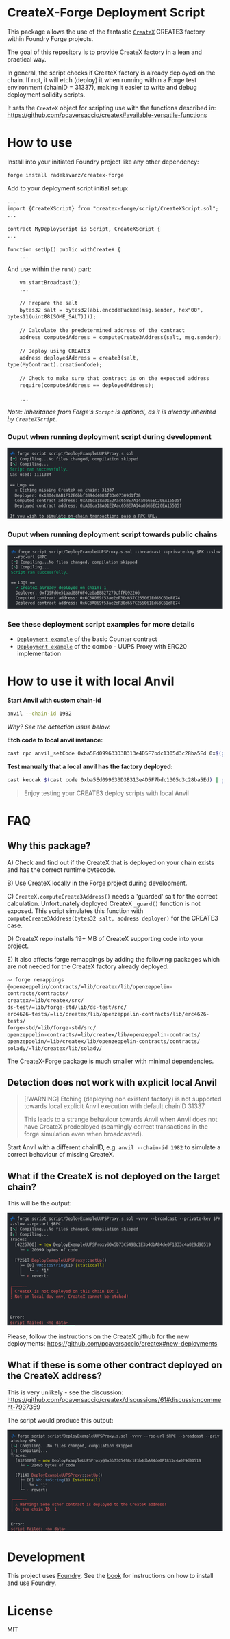 # CreateX-Forge Deployment Script

This package allows the use of the fantastic [`CreateX`](https://github.com/pcaversaccio/createx) CREATE3 factory within Foundry Forge projects.

The goal of this repository is to provide CreateX factory in a lean and practical way.

In general, the script checks if CreateX factory is already deployed on the chain. If not, it will etch (deploy) it when running within a Forge test environment (chainID = 31337), making it easier to write and debug deployment solidity scripts.

It sets the `CreateX` object for scripting use with the functions described in: https://github.com/pcaversaccio/createx#available-versatile-functions

# How to use

Install into your initiated Foundry project like any other dependency:

```bash
forge install radeksvarz/createx-forge
```

Add to your deployment script initial setup:

```solidity
...
import {CreateXScript} from "createx-forge/script/CreateXScript.sol";
...

contract MyDeployScript is Script, CreateXScript {
...

function setUp() public withCreateX {
    ...

```

And use within the `run()` part:

```solidity
    vm.startBroadcast();
    ...

    // Prepare the salt
    bytes32 salt = bytes32(abi.encodePacked(msg.sender, hex"00", bytes11(uint88(SOME_SALT))));

    // Calculate the predetermined address of the contract
    address computedAddress = computeCreate3Address(salt, msg.sender);

    // Deploy using CREATE3
    address deployedAddress = create3(salt, type(MyContract).creationCode);

    // Check to make sure that contract is on the expected address
    require(computedAddress == deployedAddress);

    ...
```

_Note: Inheritance from Forge's `Script` is optional, as it is already inherited by `CreateXScript`._

### Ouput when running deployment script during development

![](./assets/forge_dev_env_etched.png)

### Ouput when running deployment script towards public chains

![](./assets/createx_already_deployed_short.png)

### See these deployment script examples for more details

- [`Deployment example`](./script/DeployExampleCounter.s.sol) of the basic Counter contract
- [`Deployment example`](./script/DeployExampleUUPSProxy.s.sol) of the combo - UUPS Proxy with ERC20 implementation

# How to use it with local Anvil

**Start Anvil with custom chain-id**

```bash
anvil --chain-id 1982
```

_Why? See the detection issue below._

**Etch code to local anvil instance:**

```bash
cast rpc anvil_setCode 0xba5Ed099633D3B313e4D5F7bdc1305d3c28ba5Ed 0x$(grep -oP '(?<=hex")[0-9a-fA-F]+(?=")' lib/createx-forge/script/CreateX.d.sol)
```

**Test manually that a local anvil has the factory deployed:**

```bash
cast keccak $(cast code 0xba5Ed099633D3B313e4D5F7bdc1305d3c28ba5Ed) | grep -q "0xbd8a7ea8cfca7b4e5f5041d7d4b17bc317c5ce42cfbc42066a00cf26b43eb53f" && echo "Welcome Mr. Anderson. (CREATE3 deployed, hash: 0xba5Ed099633D3B313e4D5F7bdc1305d3c28ba5Ed)" || echo "CREATE3 not deployed - (Follow the white rabbit)"
```

> Enjoy testing your CREATE3 deploy scripts with local Anvil

# FAQ

## Why this package?

A) Check and find out if the CreateX that is deployed on your chain exists and has the correct runtime bytecode.

B) Use CreateX locally in the Forge project during development.

C) `CreateX.computeCreate3Address()` needs a 'guarded' salt for the correct calculation. Unfortunately deployed CreateX `_guard()` function is not exposed. This script simulates this function with `computeCreate3Address(bytes32 salt, address deployer)` for the CREATE3 case.

D) CreateX repo installs 19+ MB of CreateX supporting code into your project.

E) It also affects forge remappings by adding the following packages which are not needed for the CreateX factory already deployed.

```
💤 forge remappings
@openzeppelin/contracts/=lib/createx/lib/openzeppelin-contracts/contracts/
createx/=lib/createx/src/
ds-test/=lib/forge-std/lib/ds-test/src/
erc4626-tests/=lib/createx/lib/openzeppelin-contracts/lib/erc4626-tests/
forge-std/=lib/forge-std/src/
openzeppelin-contracts/=lib/createx/lib/openzeppelin-contracts/
openzeppelin/=lib/createx/lib/openzeppelin-contracts/contracts/
solady/=lib/createx/lib/solady/
```

The CreateX-Forge package is much smaller with minimal dependencies.

## Detection does not work with explicit local Anvil

> [!WARNING] Etching (deploying non existent factory) is not supported towards local explicit Anvil execution with default chainID 31337
>
> This leads to a strange behaviour towards Anvil when Anvil does not have CreateX predeployed (seamingly correct transactions in the forge simulation even when broadcasted).

Start Anvil with a different chainID, e.g. `anvil --chain-id 1982` to simulate a correct behaviour of missing CreateX.

## What if the CreateX is not deployed on the target chain?

This will be the output:

![](./assets/error_cannot_be_etched.png)

Please, follow the instructions on the CreateX github for the new deployments: https://github.com/pcaversaccio/createx#new-deployments

## What if these is some other contract deployed on the CreateX address?

This is very unlikely - see the discussion: https://github.com/pcaversaccio/createx/discussions/61#discussioncomment-7937359

The script would produce this output:

![](./assets/error_other_contract.png)

# Development

This project uses [Foundry](https://getfoundry.sh). See the [book](https://book.getfoundry.sh/getting-started/installation.html) for instructions on how to install and use Foundry.

# License

MIT
